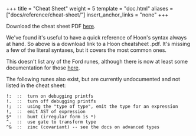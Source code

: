 +++
title = "Cheat Sheet"
weight = 5
template = "doc.html"
aliases = ["docs/reference/cheat-sheet/"]
insert_anchor_links = "none"
+++

Download the cheat sheet PDF [here](https://storage.googleapis.com/media.urbit.org/docs/hoon-cheat-sheet-2020-07-24.pdf).

We've found it's useful to have a quick reference of Hoon's syntax always at
hand. So above is a download link to a Hoon cheatsheet .pdf. It's missing a
few of the literal syntaxes, but it covers the most common ones.

This doesn't list any of the Ford runes, although there is now at least
some documentation for those [here](@/docs/tutorials/arvo/ford.md).

The following runes also exist, but are currently undocumented and not listed in
the cheat sheet:

```
!:  ::  turn on debugging printfs
!.  ::  turn off debugging printfs
!;  ::  using the "type of type", emit the type for an expression
!,  ::  emit AST of expression
$*  ::  bunt (irregular form is *)
^.  ::  use gate to transform type
^&  ::  zinc (covariant) -- see the docs on advanced types
```
